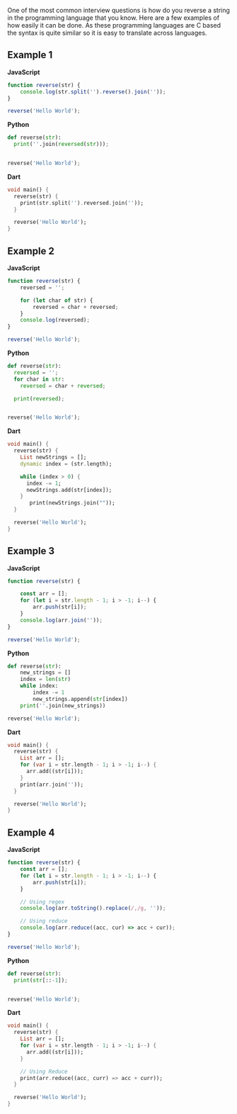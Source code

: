 One of the most common interview questions is how do you reverse a string in the programming language that you know. Here are a few examples of how easily it can be done. As these programming languages are C based the syntax is quite similar so it is easy to translate across languages.

## Example 1

**JavaScript**

```javascript
function reverse(str) {
	console.log(str.split('').reverse().join(''));
}

reverse('Hello World');
```

**Python**

```python
def reverse(str):
  print(''.join(reversed(str)));


reverse('Hello World');
```

**Dart**

```dart
void main() {
  reverse(str) {
    print(str.split('').reversed.join(''));
  }

  reverse('Hello World');
}
```

## Example 2

**JavaScript**

```javascript
function reverse(str) {
	reversed = '';

	for (let char of str) {
		reversed = char + reversed;
	}
	console.log(reversed);
}

reverse('Hello World');
```

**Python**

```python
def reverse(str):
  reversed = '';
  for char in str:
    reversed = char + reversed;

  print(reversed);


reverse('Hello World');
```

**Dart**

```dart
void main() {
  reverse(str) {
    List newStrings = [];
    dynamic index = (str.length);

    while (index > 0) {
      index -= 1;
      newStrings.add(str[index]);
    }
       print(newStrings.join(""));
  }

  reverse('Hello World');
}
```

## Example 3

**JavaScript**

```JavaScript
function reverse(str) {

	const arr = [];
	for (let i = str.length - 1; i > -1; i--) {
		arr.push(str[i]);
	}
	console.log(arr.join(''));
}

reverse('Hello World');
```

**Python**

```python
def reverse(str):
    new_strings = []
    index = len(str)
    while index:
        index -= 1
        new_strings.append(str[index])
    print(''.join(new_strings))

reverse('Hello World');
```

**Dart**

```dart
void main() {
  reverse(str) {
    List arr = [];
    for (var i = str.length - 1; i > -1; i--) {
      arr.add((str[i]));
    }
    print(arr.join(''));
  }

  reverse('Hello World');
}
```

## Example 4

**JavaScript**

```javascript
function reverse(str) {
	const arr = [];
	for (let i = str.length - 1; i > -1; i--) {
		arr.push(str[i]);
	}

	// Using regex
	console.log(arr.toString().replace(/,/g, ''));

	// Using reduce
	console.log(arr.reduce((acc, cur) => acc + cur));
}

reverse('Hello World');
```

**Python**

```python
def reverse(str):
  print(str[::-1]);


reverse('Hello World');
```

**Dart**

```dart
void main() {
  reverse(str) {
    List arr = [];
    for (var i = str.length - 1; i > -1; i--) {
      arr.add((str[i]));
    }

    // Using Reduce
    print(arr.reduce((acc, curr) => acc + curr));
  }

  reverse('Hello World');
}
```
